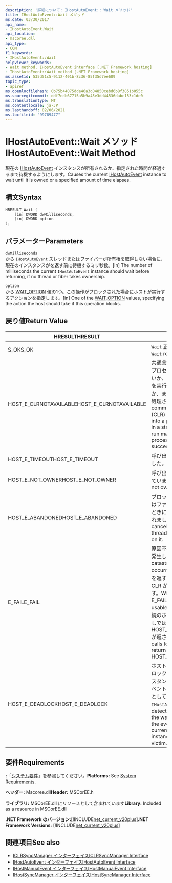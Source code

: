 ```yaml
---
description: '詳細について: IHostAutoEvent:: Wait メソッド'
title: IHostAutoEvent::Wait メソッド
ms.date: 03/30/2017
api_name:
- IHostAutoEvent.Wait
api_location:
- mscoree.dll
api_type:
- COM
f1_keywords:
- IHostAutoEvent::Wait
helpviewer_keywords:
- Wait method, IHostAutoEvent interface [.NET Framework hosting]
- IHostAutoEvent::Wait method [.NET Framework hosting]
ms.assetid: 535d51c5-9112-401b-8c36-85f35d7ee609
topic_type:
- apiref
ms.openlocfilehash: 0b75b44075dda46a3d84850cebd6b8f3851b055c
ms.sourcegitcommit: ddf7edb67715a5b9a45e3dd44536dabc153c1de0
ms.translationtype: MT
ms.contentlocale: ja-JP
ms.lasthandoff: 02/06/2021
ms.locfileid: "99789477"
---
```

# <a name="ihostautoeventwait-method"></a><span data-ttu-id="efbe1-103">IHostAutoEvent::Wait メソッド</span><span class="sxs-lookup"><span data-stu-id="efbe1-103">IHostAutoEvent::Wait Method</span></span>

<span data-ttu-id="efbe1-104">現在の [IHostAutoEvent](ihostautoevent-interface.md) インスタンスが所有されるか、指定された時間が経過するまで待機するようにします。</span><span class="sxs-lookup"><span data-stu-id="efbe1-104">Causes the current [IHostAutoEvent](ihostautoevent-interface.md) instance to wait until it is owned or a specified amount of time elapses.</span></span>  
  
## <a name="syntax"></a><span data-ttu-id="efbe1-105">構文</span><span class="sxs-lookup"><span data-stu-id="efbe1-105">Syntax</span></span>  
  
```cpp  
HRESULT Wait (  
    [in] DWORD dwMilliseconds,  
    [in] DWORD option  
);  
```  
  
## <a name="parameters"></a><span data-ttu-id="efbe1-106">パラメーター</span><span class="sxs-lookup"><span data-stu-id="efbe1-106">Parameters</span></span>  

 `dwMilliseconds`  
 <span data-ttu-id="efbe1-107">から `IHostAutoEvent` スレッドまたはファイバーが所有権を取得しない場合に、現在のインスタンスがを返す前に待機するミリ秒数。</span><span class="sxs-lookup"><span data-stu-id="efbe1-107">[in] The number of milliseconds the current `IHostAutoEvent` instance should wait before returning, if no thread or fiber takes ownership.</span></span>  
  
 `option`  
 <span data-ttu-id="efbe1-108">から [WAIT_OPTION](wait-option-enumeration.md) 値の1つ。この操作がブロックされた場合にホストが実行するアクションを指定します。</span><span class="sxs-lookup"><span data-stu-id="efbe1-108">[in] One of the [WAIT_OPTION](wait-option-enumeration.md) values, specifying the action the host should take if this operation blocks.</span></span>  
  
## <a name="return-value"></a><span data-ttu-id="efbe1-109">戻り値</span><span class="sxs-lookup"><span data-stu-id="efbe1-109">Return Value</span></span>  
  
|<span data-ttu-id="efbe1-110">HRESULT</span><span class="sxs-lookup"><span data-stu-id="efbe1-110">HRESULT</span></span>|<span data-ttu-id="efbe1-111">説明</span><span class="sxs-lookup"><span data-stu-id="efbe1-111">Description</span></span>|  
|-------------|-----------------|  
|<span data-ttu-id="efbe1-112">S_OK</span><span class="sxs-lookup"><span data-stu-id="efbe1-112">S_OK</span></span>|<span data-ttu-id="efbe1-113">`Wait` 正常に返されました。</span><span class="sxs-lookup"><span data-stu-id="efbe1-113">`Wait` returned successfully.</span></span>|  
|<span data-ttu-id="efbe1-114">HOST_E_CLRNOTAVAILABLE</span><span class="sxs-lookup"><span data-stu-id="efbe1-114">HOST_E_CLRNOTAVAILABLE</span></span>|<span data-ttu-id="efbe1-115">共通言語ランタイム (CLR) がプロセスに読み込まれていないか、CLR がマネージコードを実行できない状態であるか、または呼び出しが正常に処理されていません。</span><span class="sxs-lookup"><span data-stu-id="efbe1-115">The common language runtime (CLR) has not been loaded into a process, or the CLR is in a state in which it cannot run managed code or process the call successfully.</span></span>|  
|<span data-ttu-id="efbe1-116">HOST_E_TIMEOUT</span><span class="sxs-lookup"><span data-stu-id="efbe1-116">HOST_E_TIMEOUT</span></span>|<span data-ttu-id="efbe1-117">呼び出しがタイムアウトしました。</span><span class="sxs-lookup"><span data-stu-id="efbe1-117">The call timed out.</span></span>|  
|<span data-ttu-id="efbe1-118">HOST_E_NOT_OWNER</span><span class="sxs-lookup"><span data-stu-id="efbe1-118">HOST_E_NOT_OWNER</span></span>|<span data-ttu-id="efbe1-119">呼び出し元がロックを所有していません。</span><span class="sxs-lookup"><span data-stu-id="efbe1-119">The caller does not own the lock.</span></span>|  
|<span data-ttu-id="efbe1-120">HOST_E_ABANDONED</span><span class="sxs-lookup"><span data-stu-id="efbe1-120">HOST_E_ABANDONED</span></span>|<span data-ttu-id="efbe1-121">ブロックされたスレッドまたはファイバーが待機しているときに、イベントが取り消されました。</span><span class="sxs-lookup"><span data-stu-id="efbe1-121">An event was canceled while a blocked thread or fiber was waiting on it.</span></span>|  
|<span data-ttu-id="efbe1-122">E_FAIL</span><span class="sxs-lookup"><span data-stu-id="efbe1-122">E_FAIL</span></span>|<span data-ttu-id="efbe1-123">原因不明の致命的なエラーが発生しました。</span><span class="sxs-lookup"><span data-stu-id="efbe1-123">An unknown catastrophic failure occurred.</span></span> <span data-ttu-id="efbe1-124">メソッドが E_FAIL を返すと、そのプロセス内で CLR が使用できなくなります。</span><span class="sxs-lookup"><span data-stu-id="efbe1-124">When a method returns E_FAIL, the CLR is no longer usable within the process.</span></span> <span data-ttu-id="efbe1-125">後続のホストメソッドの呼び出しでは HOST_E_CLRNOTAVAILABLE が返されます。</span><span class="sxs-lookup"><span data-stu-id="efbe1-125">Subsequent calls to hosting methods return HOST_E_CLRNOTAVAILABLE.</span></span>|  
|<span data-ttu-id="efbe1-126">HOST_E_DEADLOCK</span><span class="sxs-lookup"><span data-stu-id="efbe1-126">HOST_E_DEADLOCK</span></span>|<span data-ttu-id="efbe1-127">ホストは待機間隔中にデッドロックを検出し、現在のインスタンスによって表されるイベントをデッドロックの対象として選択しました `IHostAutoEvent` 。</span><span class="sxs-lookup"><span data-stu-id="efbe1-127">The host detected a deadlock during the wait interval, and chose the event represented by the current `IHostAutoEvent` instance as the deadlock victim.</span></span>|  
  
## <a name="requirements"></a><span data-ttu-id="efbe1-128">要件</span><span class="sxs-lookup"><span data-stu-id="efbe1-128">Requirements</span></span>  

 <span data-ttu-id="efbe1-129">**:**「[システム要件](../../get-started/system-requirements.md)」を参照してください。</span><span class="sxs-lookup"><span data-stu-id="efbe1-129">**Platforms:** See [System Requirements](../../get-started/system-requirements.md).</span></span>  
  
 <span data-ttu-id="efbe1-130">**ヘッダー:** Mscoree.dll</span><span class="sxs-lookup"><span data-stu-id="efbe1-130">**Header:** MSCorEE.h</span></span>  
  
 <span data-ttu-id="efbe1-131">**ライブラリ:** MSCorEE.dll にリソースとして含まれています</span><span class="sxs-lookup"><span data-stu-id="efbe1-131">**Library:** Included as a resource in MSCorEE.dll</span></span>  
  
 <span data-ttu-id="efbe1-132">**.NET Framework のバージョン:**[!INCLUDE[net_current_v20plus](../../../../includes/net-current-v20plus-md.md)]</span><span class="sxs-lookup"><span data-stu-id="efbe1-132">**.NET Framework Versions:** [!INCLUDE[net_current_v20plus](../../../../includes/net-current-v20plus-md.md)]</span></span>  
  
## <a name="see-also"></a><span data-ttu-id="efbe1-133">関連項目</span><span class="sxs-lookup"><span data-stu-id="efbe1-133">See also</span></span>

- [<span data-ttu-id="efbe1-134">ICLRSyncManager インターフェイス</span><span class="sxs-lookup"><span data-stu-id="efbe1-134">ICLRSyncManager Interface</span></span>](iclrsyncmanager-interface.md)
- [<span data-ttu-id="efbe1-135">IHostAutoEvent インターフェイス</span><span class="sxs-lookup"><span data-stu-id="efbe1-135">IHostAutoEvent Interface</span></span>](ihostautoevent-interface.md)
- [<span data-ttu-id="efbe1-136">IHostManualEvent インターフェイス</span><span class="sxs-lookup"><span data-stu-id="efbe1-136">IHostManualEvent Interface</span></span>](ihostmanualevent-interface.md)
- [<span data-ttu-id="efbe1-137">IHostSyncManager インターフェイス</span><span class="sxs-lookup"><span data-stu-id="efbe1-137">IHostSyncManager Interface</span></span>](ihostsyncmanager-interface.md)

